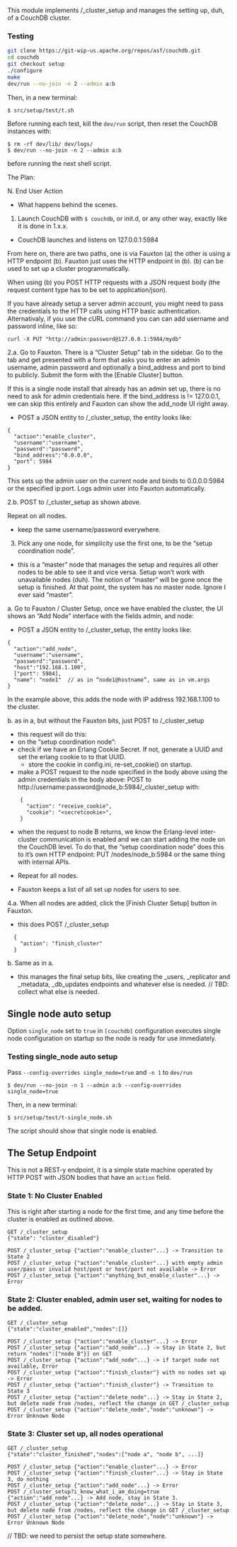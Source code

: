 This module implements /_cluster_setup and manages the setting up, duh, of a CouchDB cluster.

### Testing

```bash
git clone https://git-wip-us.apache.org/repos/asf/couchdb.git
cd couchdb
git checkout setup
./configure
make
dev/run --no-join -n 2 --admin a:b
```

Then, in a new terminal:

    $ src/setup/test/t.sh

Before running each test, kill the `dev/run` script, then reset the
CouchDB instances with:

    $ rm -rf dev/lib/ dev/logs/
    $ dev/run --no-join -n 2 --admin a:b

before running the next shell script.

The Plan:

N. End User Action
- What happens behind the scenes.


1. Launch CouchDB with `$ couchdb`, or init.d, or any other way, exactly
like it is done in 1.x.x.
- CouchDB launches and listens on 127.0.0.1:5984

From here on, there are two paths, one is via Fauxton (a) the other is
using a HTTP endpoint (b). Fauxton just uses the HTTP endpoint in (b).
(b) can be used to set up a cluster programmatically.

When using (b) you POST HTTP requests with a JSON request body (the request content type has to be set to application/json).

If you have already setup a server admin account, you might need to pass the credentials to the HTTP calls using HTTP basic authentication.
Alternativaly, if you use the cURL command you can can add username and password inline, like so:

```
curl -X PUT "http://admin:password@127.0.0.1:5984/mydb"
```

2.a. Go to Fauxton. There is a “Cluster Setup” tab in the sidebar. Go
to the tab and get presented with a form that asks you to enter an admin
username, admin password and optionally a bind_address and port to bind
to publicly. Submit the form with the [Enable Cluster] button.

If this is a single node install that already has an admin set up, there
is no need to ask for admin credentials here. If the bind_address is !=
127.0.0.1, we can skip this entirely and Fauxton can show the add_node
UI right away.

- POST a JSON entity to /_cluster_setup, the entity looks like:  
```
{
  "action":"enable_cluster",
  "username":"username",
  "password":"password",
  "bind_address":"0.0.0.0",
  "port": 5984
}
```

This sets up the admin user on the current node and binds to 0.0.0.0:5984
or the specified ip:port. Logs admin user into Fauxton automatically.

2.b. POST to /_cluster_setup as shown above.

Repeat on all nodes.
- keep the same username/password everywhere.


3. Pick any one node, for simplicity use the first one, to be the
“setup coordination node”.
- this is a “master” node that manages the setup and requires all
  other nodes to be able to see it and vice versa. Setup won’t work
  with unavailable nodes (duh). The notion of “master” will be gone
  once the setup is finished. At that point, the system has no
  master node. Ignore I ever said “master”.

a. Go to Fauxton / Cluster Setup, once we have enabled the cluster, the
UI shows an “Add Node” interface with the fields admin, and node:
- POST a JSON entity to /_cluster_setup, the entity looks like:
```
{
  "action":"add_node",
  "username":"username",
  "password":"password",
  "host":"192.168.1.100",
  ["port": 5984],
  "name": "node1"  // as in “node1@hostname”, same as in vm.args
}
```

In the example above, this adds the node with IP address 192.168.1.100 to the cluster.

b. as in a, but without the Fauxton bits, just POST to /_cluster_setup
- this request will do this:
 - on the “setup coordination node”:
  - check if we have an Erlang Cookie Secret. If not, generate
    a UUID and set the erlang cookie to to that UUID.
    - store the cookie in config.ini, re-set_cookie() on startup.
  - make a POST request to the node specified in the body above
    using the admin credentials in the body above:
    POST to http://username:password@node_b:5984/_cluster_setup with:
```
    {
      "action": "receive_cookie",
      "cookie": "<secretcookie>",
    }
```

  - when the request to node B returns, we know the Erlang-level
    inter-cluster communication is enabled and we can start adding
    the node on the CouchDB level. To do that, the “setup
    coordination node” does this to it’s own HTTP endpoint:
    PUT /nodes/node_b:5984 or the same thing with internal APIs.

- Repeat for all nodes.
- Fauxton keeps a list of all set up nodes for users to see.


4.a. When all nodes are added, click the [Finish Cluster Setup] button
in Fauxton.
- this does POST /_cluster_setup
```
  {
    "action": "finish_cluster"
  }
```

b. Same as in a.

- this manages the final setup bits, like creating the _users,
  _replicator and _metadata, _db_updates endpoints and
  whatever else is needed. // TBD: collect what else is needed.

## Single node auto setup

Option `single_node` set to `true` in `[couchdb]` configuration executes single node configuration on startup so the node is ready for use immediately.

### Testing single_node auto setup

Pass `--config-overrides single_node=true` and `-n 1` to `dev/run`


    $ dev/run --no-join -n 1 --admin a:b --config-overrides single_node=true


Then, in a new terminal:

    $ src/setup/test/t-single_node.sh

The script should show that single node is enabled. 

## The Setup Endpoint

This is not a REST-y endpoint, it is a simple state machine operated
by HTTP POST with JSON bodies that have an `action` field.

### State 1: No Cluster Enabled

This is right after starting a node for the first time, and any time
before the cluster is enabled as outlined above.

```
GET /_cluster_setup
{"state": "cluster_disabled"}

POST /_cluster_setup {"action":"enable_cluster"...} -> Transition to State 2
POST /_cluster_setup {"action":"enable_cluster"...} with empty admin user/pass or invalid host/post or host/port not available -> Error
POST /_cluster_setup {"action":"anything_but_enable_cluster"...} -> Error
```

### State 2: Cluster enabled, admin user set, waiting for nodes to be added.

```
GET /_cluster_setup
{"state":"cluster_enabled","nodes":[]}

POST /_cluster_setup {"action":"enable_cluster"...} -> Error
POST /_cluster_setup {"action":"add_node"...} -> Stay in State 2, but return "nodes":["node B"}] on GET
POST /_cluster_setup {"action":"add_node"...} -> if target node not available, Error
POST /_cluster_setup {"action":"finish_cluster"} with no nodes set up -> Error
POST /_cluster_setup {"action":"finish_cluster"} -> Transition to State 3
POST /_cluster_setup {"action":"delete_node"...} -> Stay in State 2, but delete node from /nodes, reflect the change in GET /_cluster_setup
POST /_cluster_setup {"action":"delete_node","node":"unknown"} -> Error Unknown Node
```

### State 3: Cluster set up, all nodes operational

```
GET /_cluster_setup
{"state":"cluster_finished","nodes":["node a", "node b", ...]}

POST /_cluster_setup {"action":"enable_cluster"...} -> Error
POST /_cluster_setup {"action":"finish_cluster"...} -> Stay in State 3, do nothing
POST /_cluster_setup {"action":"add_node"...} -> Error
POST /_cluster_setup?i_know_what_i_am_doing=true {"action":"add_node"...} -> Add node, stay in State 3.
POST /_cluster_setup {"action":"delete_node"...} -> Stay in State 3, but delete node from /nodes, reflect the change in GET /_cluster_setup
POST /_cluster_setup {"action":"delete_node","node":"unknown"} -> Error Unknown Node
```

// TBD: we need to persist the setup state somewhere.
